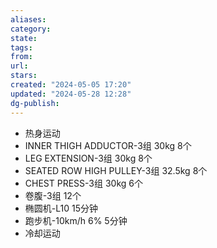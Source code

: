 ```yaml
---
aliases: 
category: 
state: 
tags: 
from: 
url: 
stars: 
created: "2024-05-05 17:20"
updated: "2024-05-28 12:28"
dg-publish: 
---
```

- 热身运动
- INNER THIGH ADDUCTOR-3组 30kg 8个
- LEG EXTENSION-3组 30kg 8个
- SEATED ROW HIGH PULLEY-3组 32.5kg 8个
- CHEST PRESS-3组 30kg 6个
- 卷腹-3组 12个
- 椭圆机-L10 15分钟
- 跑步机-10km/h 6% 5分钟
- 冷却运动